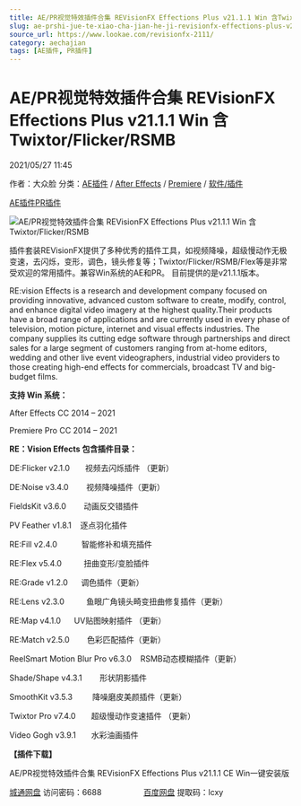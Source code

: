 ```yaml
---
title: AE/PR视觉特效插件合集 REVisionFX Effections Plus v21.1.1 Win 含Twixtor/Flicker/RSMB
slug: ae-prshi-jue-te-xiao-cha-jian-he-ji-revisionfx-effections-plus-v21-1-1-win-han-twixtor-flicker-rsmb
source_url: https://www.lookae.com/revisionfx-2111/
category: aechajian
tags: [AE插件, PR插件]
---
```

# AE/PR视觉特效插件合集 REVisionFX Effections Plus v21.1.1 Win 含Twixtor/Flicker/RSMB

2021/05/27 11:45

作者：大众脸
分类：[AE插件](https://www.lookae.com/after-effects/aechajian/) / [After Effects](https://www.lookae.com/after-effects/) / [Premiere](https://www.lookae.com/qitarjcj/premierezy/) / [软件/插件](https://www.lookae.com/qitarjcj/)

[AE插件](https://www.lookae.com/tag/ae%e6%8f%92%e4%bb%b6/)[PR插件](https://www.lookae.com/tag/pr%e6%8f%92%e4%bb%b6/)

![AE/PR视觉特效插件合集 REVisionFX Effections Plus v21.1.1 Win 含Twixtor/Flicker/RSMB](https://www.lookae.com/wp-content/uploads/2021/05/REVisionFX-211.jpg "AE/PR视觉特效插件合集 REVisionFX Effections Plus v21.1.1 Win 含Twixtor/Flicker/RSMB-LookAE.com")

插件套装REVisionFX提供了多种优秀的插件工具，如视频降噪，超级慢动作无极变速，去闪烁，变形，调色，镜头修复等；Twixtor/Flicker/RSMB/Flex等是非常受欢迎的常用插件。兼容Win系统的AE和PR。 目前提供的是v21.1.1版本。

RE:vision Effects is a research and development company focused on providing innovative, advanced custom software to create, modify, control, and enhance digital video imagery at the highest quality.Their products have a broad range of applications and are currently used in every phase of television, motion picture, internet and visual effects industries. The company supplies its cutting edge software through partnerships and direct sales for a large segment of customers ranging from at-home editors, wedding and other live event videographers, industrial video providers to those creating high-end effects for commercials, broadcast TV and big-budget films.

**支持 Win 系统：**

After Effects CC 2014 – 2021

Premiere Pro CC 2014 – 2021

**RE：Vision Effects 包含插件目录：**

DE:Flicker v2.1.0       视频去闪烁插件 （更新）

DE:Noise v3.4.0        视频降噪插件（更新）

FieldsKit v3.6.0        动画反交错插件

PV Feather v1.8.1    逐点羽化插件

RE:Fill v2.4.0           智能修补和填充插件

RE:Flex v5.4.0          扭曲变形/变脸插件

RE:Grade v1.2.0      调色插件（更新）

RE:Lens v2.3.0          鱼眼广角镜头畸变扭曲修复插件（更新）

RE:Map v4.1.0      UV贴图映射插件 （更新）

RE:Match v2.5.0        色彩匹配插件（更新）

ReelSmart Motion Blur Pro v6.3.0    RSMB动态模糊插件（更新）

Shade/Shape v4.3.1        形状阴影插件

SmoothKit v3.5.3         降噪磨皮美颜插件（更新）

Twixtor Pro v7.4.0       超级慢动作变速插件 （更新）

Video Gogh v3.9.1       水彩油画插件

**【插件下载】**

AE/PR视觉特效插件合集 REVisionFX Effections Plus v21.1.1 CE Win一键安装版

[城通网盘](https://089u.com/f/680462-497323961-0248a9) 访问密码：6688                   [百度网盘](https://pan.baidu.com/s/1s5YyOQl8iYsJkmjOLnqdMg) 提取码：lcxy
